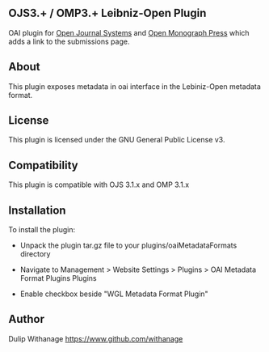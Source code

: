 
## OJS3.+ / OMP3.+ Leibniz-Open Plugin

OAI plugin for [Open Journal Systems](https://github.com/pkp/ojs) and [Open Monograph Press](https://github.com/pkp/omp) which adds a link to the submissions page.

## About
This plugin exposes metadata in oai interface in the Lebiniz-Open metadata format.


## License
This plugin is licensed under the GNU General Public License v3. 

## Compatibility
This plugin is compatible with OJS 3.1.x and OMP 3.1.x

## Installation


To install the plugin:
  - Unpack the plugin tar.gz file to your plugins/oaiMetadataFormats directory
 
  - Navigate to Management > Website Settings > Plugins > OAI Metadata Format Plugins Plugins
   
  - Enable checkbox beside "WGL Metadata Format Plugin"
  
## Author

Dulip Withanage https://www.github.com/withanage 


